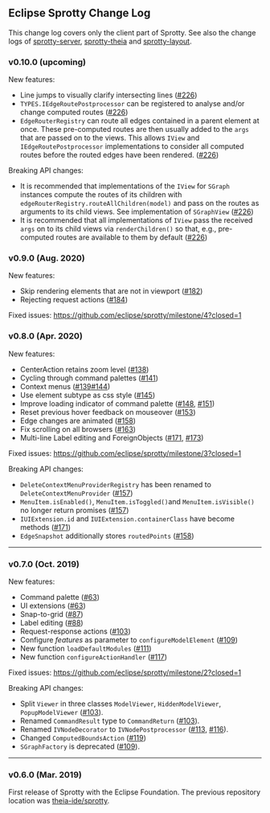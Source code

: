 ## Eclipse Sprotty Change Log

This change log covers only the client part of Sprotty. See also the change logs of [sprotty-server](https://github.com/eclipse/sprotty-server/blob/master/CHANGELOG.md), [sprotty-theia](https://github.com/eclipse/sprotty-theia/blob/master/CHANGELOG.md) and [sprotty-layout](https://github.com/eclipse/sprotty-layout/blob/master/CHANGELOG.md).

### v0.10.0 (upcoming)

New features:
 * Line jumps to visually clarify intersecting lines ([#226](https://github.com/eclipse/sprotty/pull/226))
 * `TYPES.IEdgeRoutePostprocessor` can be registered to analyse and/or change computed routes ([#226](https://github.com/eclipse/sprotty/pull/226))
 * `EdgeRouterRegistry` can route all edges contained in a parent element at once. These pre-computed routes are then usually added to the `args` that are passed on to the views. This allows `IView` and `IEdgeRoutePostprocessor` implementations to consider all computed routes before the routed edges have been rendered. ([#226](https://github.com/eclipse/sprotty/pull/226))

Breaking API changes:
 * It is recommended that implementations of the `IView` for `SGraph` instances compute the routes of its children with `edgeRouterRegistry.routeAllChildren(model)` and pass on the routes as arguments to its child views. See implementation of `SGraphView` ([#226](https://github.com/eclipse/sprotty/pull/226))
 * It is recommended that all implementations of `IView` pass the received `args` on to its child views via `renderChildren()` so that, e.g., pre-computed routes are available to them by default ([#226](https://github.com/eclipse/sprotty/pull/226))

### v0.9.0 (Aug. 2020)

New features:
 * Skip rendering elements that are not in viewport ([#182](https://github.com/eclipse/sprotty/pull/182))
 * Rejecting request actions ([#184](https://github.com/eclipse/sprotty/pull/184))

Fixed issues: https://github.com/eclipse/sprotty/milestone/4?closed=1

### v0.8.0 (Apr. 2020)

New features:
 * CenterAction retains zoom level ([#138](https://github.com/eclipse/sprotty/pull/138))
 * Cycling through command palettes ([#141](https://github.com/eclipse/sprotty/pull/141))
 * Context menus ([#139](https://github.com/eclipse/sprotty/pull/139)[#144](https://github.com/eclipse/sprotty/pull/144)) 
 * Use element subtype as css style ([#145](https://github.com/eclipse/sprotty/pull/145))
 * Improve loading indicator of command palette ([#148](https://github.com/eclipse/sprotty/pull/148), [#151](https://github.com/eclipse/sprotty/pull/151))
 * Reset previous hover feedback on mouseover ([#153](https://github.com/eclipse/sprotty/pull/153)) 
 * Edge changes are animated ([#158](https://github.com/eclipse/sprotty/pull/158)) 
 * Fix scrolling on all browsers ([#163](https://github.com/eclipse/sprotty/pull/163))
 * Multi-line Label editing and ForeignObjects ([#171](https://github.com/eclipse/sprotty/pull/171), [#173](https://github.com/eclipse/sprotty/pull/173))
 
Fixed issues: https://github.com/eclipse/sprotty/milestone/3?closed=1

Breaking API changes:
 * `DeleteContextMenuProviderRegistry` has been renamed to `DeleteContextMenuProvider` ([#157](https://github.com/eclipse/sprotty/pull/#157))
 * `MenuItem.isEnabled()`, `MenuItem.isToggled()`and `MenuItem.isVisible()` no longer return promises  ([#157](https://github.com/eclipse/sprotty/pull/#157))
 * `IUIExtension.id` and `IUIExtension.containerClass` have become methods  ([#171](https://github.com/eclipse/sprotty/pull/#171))
 * `EdgeSnapshot` additionally stores `routedPoints` ([#158](https://github.com/eclipse/sprotty/pull/#158))

-----

### v0.7.0 (Oct. 2019)

New features:

 * Command palette ([#63](https://github.com/eclipse/sprotty/pull/63))
 * UI extensions  ([#63](https://github.com/eclipse/sprotty/pull/63))
 * Snap-to-grid ([#87](https://github.com/eclipse/sprotty/pull/87))
 * Label editing ([#88](https://github.com/eclipse/sprotty/pull/88))
 * Request-response actions ([#103](https://github.com/eclipse/sprotty/pull/103))
 * Configure _features_ as parameter to `configureModelElement` ([#109](https://github.com/eclipse/sprotty/pull/109))
 * New function `loadDefaultModules` ([#111](https://github.com/eclipse/sprotty/pull/111))
 * New function `configureActionHandler` ([#117](https://github.com/eclipse/sprotty/pull/117))

Fixed issues: https://github.com/eclipse/sprotty/milestone/2?closed=1

Breaking API changes:

 * Split `Viewer` in three classes `ModelViewer`, `HiddenModelViewer`, `PopupModelViewer` ([#103](https://github.com/eclipse/sprotty/pull/103)).
 * Renamed `CommandResult` type to `CommandReturn` ([#103](https://github.com/eclipse/sprotty/pull/103)).
 * Renamed `IVNodeDecorator` to `IVNodePostprocessor` ([#113](https://github.com/eclipse/sprotty/pull/113), [#116](https://github.com/eclipse/sprotty/pull/116)).
 * Changed `ComputedBoundsAction` ([#119](https://github.com/eclipse/sprotty/pull/119))
 * `SGraphFactory` is deprecated ([#109](https://github.com/eclipse/sprotty/pull/109)).

-----

### v0.6.0 (Mar. 2019)

First release of Sprotty with the Eclipse Foundation. The previous repository location was [theia-ide/sprotty](https://github.com/theia-ide/sprotty).
